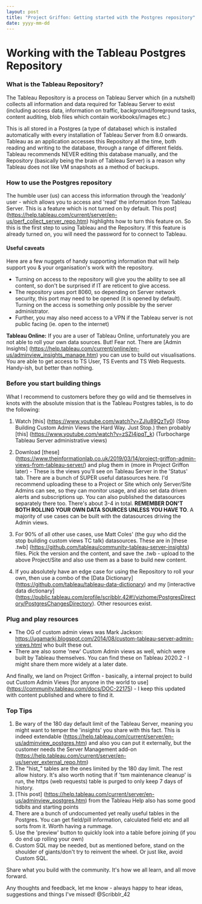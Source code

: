 ```yaml
---
layout: post
title: "Project Griffon: Getting started with the Postgres repository"
date: yyyy-mm-dd
---
```


# Working with the Tableau Postgres Repository

### What is the Tableau Repository?

The Tableau Repository is a process on Tableau Server which (in a nutshell) collects all information and data required for Tableau Server to exist (including access data, information on traffic, background/foreground tasks, content auditing, blob files which contain workbooks/images etc.)

This is all stored in a Postgres (a type of database) which is installed automatically with every installation of Tableau Server from 8.0 onwards. Tableau as an application accesses this Repository all the time, both reading and writing to the database, through a range of different fields. Tableau recommends NEVER editing this database manually, and the Repository (basically being the brain of Tableau Server) is a reason why Tableau does not like VM snapshots as a method of backups.

### How to use the Postgres repository

The humble user (us) can access this information through the 'readonly' user - which allows you to access and 'read' the information from Tableau Server. This is a feature which is not turned on by default. This post](https://help.tableau.com/current/server/en-us/perf_collect_server_repo.htm) highlights how to turn this feature on. So this is the first step to using Tableau and the Repository. If this feature is already turned on, you will need the password for to connect to Tableau.

#### Useful caveats
Here are a few nuggets of handy supporting information that will help support you & your organisation's work with the repository.
- Turning on access to the repository will give you the ability to see all content, so don't be surprised if IT are reticent to give access.
- The repository uses port 8060, so depending on Server network security, this port may need to be opened (it is opened by default). Turning on the access is something only possible by the server administrator. 
- Further, you may also need access to a VPN if the Tableau server is not public facing (ie. open to the internet)

**Tableau Online:**
If you are a user of Tableau Online, unfortunately you are not able to roll your own data sources. But! Fear not. 
There are [Admin Insights] (https://help.tableau.com/current/online/en-us/adminview_insights_manage.htm) you can use to build out visualisations. You are able to get access to TS User, TS Events and TS Web Requests. Handy-ish, but better than nothing.


### Before you start building things

What I recommend to customers before they go wild and tie themselves in knots with the absolute mission that is the Tableau Postgres tables, is to do the following:

1. Watch [this] (https://www.youtube.com/watch?v=ZJIu89QzTy0) (Stop Building Custom Admin Views the Hard Way. Just Stop.) then probably [this] (https://www.youtube.com/watch?v=zSZI4ipqT_k) (Turbocharge Tableau Server administrative views)

2. Download [these] (https://www.theinformationlab.co.uk/2019/03/14/project-griffon-admin-views-from-tableau-server/) and plug them in (more in Project Griffon later) - These is the views you'll see on Tableau Server in the 'Status' tab. There are a bunch of SUPER useful datasources here. I'd recommend uploading these to a Project or Site which only Server/Site Admins can see, so they can monitor usage, and also set data driven alerts and subscriptions up. You can also published the datasources separately there too. There's about 3-4 in total. **REMEMBER DON'T BOTH ROLLING YOUR OWN DATA SOURCES UNLESS YOU HAVE TO**. A majority of use cases can be built with the datasources driving the Admin views.
3. For 90% of all other use cases, use Matt Coles' (the guy who did the stop building custom views TC talk) datasources. These are in [these .twb] (https://github.com/tableau/community-tableau-server-insights) files. Pick the version and the content, and save the .twb - upload to the above Project/Site and also use them as a base to build new content.
4. If you absolutely have an edge case for using the Repository to roll your own, then use a combo of the [Data Dictionary] (https://github.com/tableau/tableau-data-dictionary) and my [interactive data dictionary] (https://public.tableau.com/profile/scribblr.42#!/vizhome/PostgresDirectory/PostgresChangesDirectory). Other resources exist.

### Plug and play resources

- The OG of custom admin views was Mark Jackson: https://ugamarkj.blogspot.com/2014/08/custom-tableau-server-admin-views.html who built these out.
- There are also some 'new' Custom Admin views as well, which were built by Tableau themselves. You can find these on Tableau 2020.2 - I might share them more widely at a later date.

And finally, we land on Project Griffon - basically, a internal project to build out Custom Admin Views [for anyone in the world to use] (https://community.tableau.com/docs/DOC-22175) - I keep this updated with content published and where to find it.

### Top Tips

1. Be wary of the 180 day default limit of the Tableau Server, meaning you might want to temper the 'insights' you share with this fact. This is indeed extendable (https://help.tableau.com/current/server/en-us/adminview_postgres.htm) and also you can put it externally, but the customer needs the Server Management add-on (https://help.tableau.com/current/server/en-us/server_external_repo.htm)
2. The "hist_" tables are the ones limited by the 180 day limit. The rest allow history. It's also worth noting that if 'tsm maintenance cleanup' is run, the https (web requests) table is purged to only keep 7 days of history.
3. [This post] (https://help.tableau.com/current/server/en-us/adminview_postgres.htm) from the Tableau Help also has some good tidbits and starting points
4. There are a bunch of undocumented yet really useful tables in the Postgres. You can get field/pill information, calculated field etc and all sorts from it. Worth having a rummage.
5. Use the 'preview' button to quickly look into a table before joining (if you do end up rolling your own)
6. Custom SQL may be needed, but as mentioned before, stand on the shoulder of giants/don't try to reinvent the wheel. Or just like, avoid Custom SQL.

Share what you build with the community. It's how we all learn, and all move forward.

Any thoughts and feedback, let me know - always happy to hear ideas, suggestions and things I've missed! @Scribblr_42
